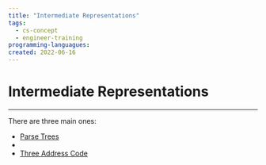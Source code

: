 ```yaml
---
title: "Intermediate Representations"
tags:
  - cs-concept
  - engineer-training
programming-languagues:
created: 2022-06-16
---
```

# Intermediate Representations
---
There are three main ones:
- [Parse Trees](notes/general/parse-trees.md)
- [](notes/general/parse-trees.md#DAGs%20for%20Parse%20Trees%7CDAGs)
- [Three Address Code](notes/general/three-address-code.md)